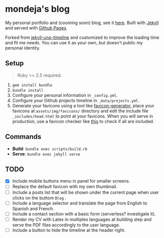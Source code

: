 # mondeja's blog

My personal portfolio and (cooming soon) blog, see it [here](https://mondeja.github.io/blog). Built with [Jekyll](https://jekyllrb.com) and served with [Github Pages](https://pages.github.com/).

Forked from [jekyll-uno-timeline](https://github.com/tzuehlke/jekyll-uno-timeline) and customized to improve the loading time and fit me needs. You can use it as your own, but doesn't public my personal identity.

## Setup

> Ruby >= 2.5 required. 

1. `gem install bundle`
2. `bundle install`
3. Configure your personal information in `_config.yml`.
4. Configure your Github projects timeline in `_data/projects.yml`.
5. Generate your favicons using a tool like [favicon-generator](https://www.favicon-generator.org/), place your favicons at `assets/img/favicons/` directory and edit the include file `_includes/head.html` to point at your favicons. When you will serve in production, use a favicon checker like [this](https://realfavicongenerator.net/favicon_checker) to check if all are included. 

## Commands

- **Build**: `bundle exec scripts/build.rb`
- **Serve**: `bundle exec jekyll serve`

## TODO

- [x] Include mobile buttons menu in panel for smaller screens.
- [ ] Replace the default favicon with my own thumbnail.
- [ ] Include a posts list that will be shown under the current page when user clicks on the buttom `Blog` .
- [ ] Include a language selector and translate the page from English to Spanish and French.
- [ ] Include a contact section with a basic form (serverless? investigate it).
- [ ] Render my CV with Latex in multiples languages at building step and serve the PDF files accordingly to the user language.
- [ ] Include a button to hide the timeline at the header right.
